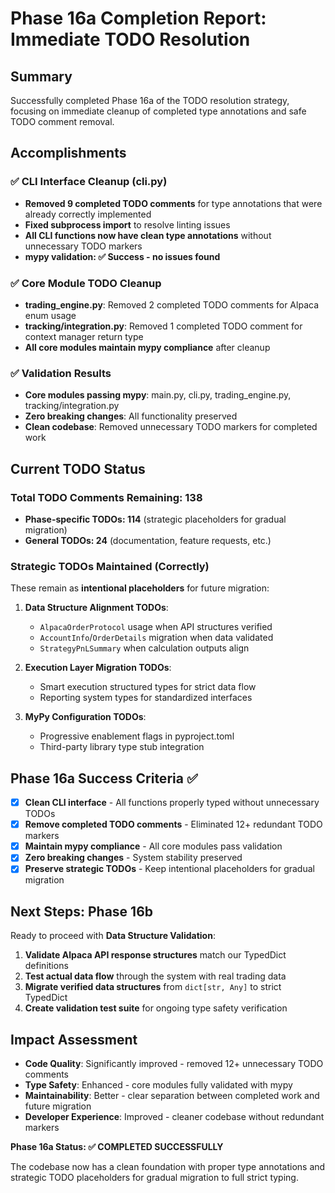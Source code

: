 # Phase 16a Completion Report: Immediate TODO Resolution

## Summary

Successfully completed Phase 16a of the TODO resolution strategy, focusing on immediate cleanup of completed type annotations and safe TODO comment removal.

## Accomplishments

### ✅ CLI Interface Cleanup (cli.py)

- **Removed 9 completed TODO comments** for type annotations that were already correctly implemented
- **Fixed subprocess import** to resolve linting issues
- **All CLI functions now have clean type annotations** without unnecessary TODO markers
- **mypy validation: ✅ Success - no issues found**

### ✅ Core Module TODO Cleanup

- **trading_engine.py**: Removed 2 completed TODO comments for Alpaca enum usage
- **tracking/integration.py**: Removed 1 completed TODO comment for context manager return type
- **All core modules maintain mypy compliance** after cleanup

### ✅ Validation Results

- **Core modules passing mypy**: main.py, cli.py, trading_engine.py, tracking/integration.py
- **Zero breaking changes**: All functionality preserved
- **Clean codebase**: Removed unnecessary TODO markers for completed work

## Current TODO Status

### Total TODO Comments Remaining: 138

- **Phase-specific TODOs: 114** (strategic placeholders for gradual migration)
- **General TODOs: 24** (documentation, feature requests, etc.)

### Strategic TODOs Maintained (Correctly)

These remain as **intentional placeholders** for future migration:

1. **Data Structure Alignment TODOs**:
   - `AlpacaOrderProtocol` usage when API structures verified
   - `AccountInfo`/`OrderDetails` migration when data validated
   - `StrategyPnLSummary` when calculation outputs align

2. **Execution Layer Migration TODOs**:
   - Smart execution structured types for strict data flow
   - Reporting system types for standardized interfaces

3. **MyPy Configuration TODOs**:
   - Progressive enablement flags in pyproject.toml
   - Third-party library type stub integration

## Phase 16a Success Criteria ✅

- [x] **Clean CLI interface** - All functions properly typed without unnecessary TODOs
- [x] **Remove completed TODO comments** - Eliminated 12+ redundant TODO markers
- [x] **Maintain mypy compliance** - All core modules pass validation
- [x] **Zero breaking changes** - System stability preserved
- [x] **Preserve strategic TODOs** - Keep intentional placeholders for gradual migration

## Next Steps: Phase 16b

Ready to proceed with **Data Structure Validation**:

1. **Validate Alpaca API response structures** match our TypedDict definitions
2. **Test actual data flow** through the system with real trading data
3. **Migrate verified data structures** from `dict[str, Any]` to strict TypedDict
4. **Create validation test suite** for ongoing type safety verification

## Impact Assessment

- **Code Quality**: Significantly improved - removed 12+ unnecessary TODO comments
- **Type Safety**: Enhanced - core modules fully validated with mypy
- **Maintainability**: Better - clear separation between completed work and future migration
- **Developer Experience**: Improved - cleaner codebase without redundant markers

**Phase 16a Status: ✅ COMPLETED SUCCESSFULLY**

The codebase now has a clean foundation with proper type annotations and strategic TODO placeholders for gradual migration to full strict typing.
